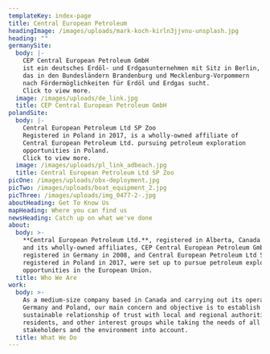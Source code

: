 ```yaml
---
templateKey: index-page
title: Central European Petroleum
headingImage: /images/uploads/mark-koch-kirln3jjvnu-unsplash.jpg
heading: ""
germanySite:
  body: |-
    CEP Central European Petroleum GmbH
    ist ein deutsches Erdöl- und Erdgasunternehmen mit Sitz in Berlin,
    das in den Bundesländern Brandenburg und Mecklenburg-Vorpommern
    nach Fördermöglichkeiten für Erdöl und Erdgas sucht.
    Click to view more.
  image: /images/uploads/de_link.jpg
  title: CEP Central European Petroleum GmbH
polandSite:
  body: |-
    Central European Petroleum Ltd SP Zoo
    Registered in Poland in 2017, is a wholly-owned affiliate of
    Central European Petroleum Ltd. pursuing petroleum exploration
    opportunities in Poland.
    Click to view more.
  image: /images/uploads/pl_link_adbeach.jpg
  title: Central European Petroleum Ltd SP Zoo
picOne: /images/uploads/obx-deployment.jpg
picTwo: /images/uploads/boat_equipment_2.jpg
picThree: /images/uploads/img_0477-2-.jpg
aboutHeading: Get To Know Us
mapHeading: Where you can find us
newsHeading: Catch up on what we've done
about:
  body: >-
    **Central European Petroleum Ltd.**, registered in Alberta, Canada in 2006,
    and its wholly-owned affiliates, CEP Central European Petroleum GmbH,
    registered in Germany in 2008, and Central European Petroleum Ltd SP Zoo,
    registered in Poland in 2017, were set up to pursue petroleum exploration
    opportunities in the European Union.
  title: Who We Are
work:
  body: >-
    As a medium-size company based in Canada and carrying out its operations in
    Germany and Poland, our main concern and objective is to establish a
    sustainable relationship of trust with local and regional authorities,
    residents, and other interest groups while taking the needs of all
    stakeholders and the environment into account.
  title: What We Do
---
```

